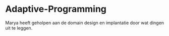 # Adaptive-Programming
Marya heeft geholpen aan de domain design en implantatie door wat dingen uit te leggen.
